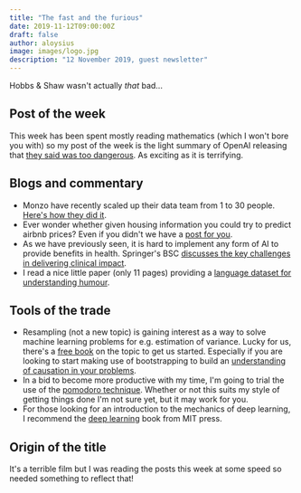 ```yaml
---
title: "The fast and the furious"
date: 2019-11-12T09:00:00Z
draft: false
author: aloysius
image: images/logo.jpg
description: "12 November 2019, guest newsletter"
---
```


Hobbs & Shaw wasn't actually *that* bad...


## Post of the week

This week has been spent mostly reading mathematics (which I won't bore you
with) so my post of the week is the light summary of OpenAI releasing that [they
said was too
dangerous](https://thenextweb.com/artificial-intelligence/2019/11/05/remember-that-scary-ai-text-generator-that-was-too-dangerous-to-release-its-out-now/).
As exciting as it is terrifying.


## Blogs and commentary

- Monzo have recently scaled up their data team from 1 to 30 people. [Here's how
  they did it](https://monzo.com/blog/2019/11/04/how-we-scaled-our-data-team-from-1-to-30-people-part-1).
- Ever wonder whether given housing information you could try to predict airbnb
  prices? Even if you didn't we have a [post for
  you](https://towardsdatascience.com/predicting-airbnb-prices-with-machine-learning-and-location-data-5c1e033d0a5a).
- As we have previously seen, it is hard to implement any form of AI to provide
  benefits in health. Springer's BSC [discusses the key challenges in delivering
  clinical impact](https://bmcmedicine.biomedcentral.com/articles/10.1186/s12916-019-1426-2).
- I read a nice little paper (only 11 pages) providing a [language dataset for
  understanding humour](https://arxiv.org/pdf/1904.06618.pdf).


## Tools of the trade

- Resampling (not a new topic) is gaining interest as a way to solve machine
  learning problems for e.g. estimation of variance. Lucky for us, there's a
  [free book](https://www.resample.com/intro-text-online/) on the topic to get
  us started. Especially if you are looking to start making use of bootstrapping
  to build an [understanding of causation in your
  problems](https://arxiv.org/abs/1910.09648).
- In a bid to become more productive with my time, I'm going to trial the use of
  the [pomodoro
  technique](https://francescocirillo.com/pages/pomodoro-technique). Whether or
  not this suits my style of getting things done I'm not sure yet, but it may
  work for you.
- For those looking for an introduction to the mechanics of deep learning, I
  recommend the [deep learning](http://www.deeplearningbook.org/) book from MIT
    press.


## Origin of the title

It's a terrible film but I was reading the posts this week at some speed so
needed something to reflect that!
